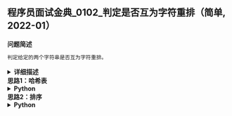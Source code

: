 ## 程序员面试金典_0102_判定是否互为字符重排（简单, 2022-01）
<!--{
    "tags": ["哈希表"],
    "来源": "程序员面试金典",
    "编号": "0102",
    "难度": "简单",
    "标题": "判定是否互为字符重排"
}-->

<summary><b>问题简述</b></summary>

```txt
判定给定的两个字符串是否互为字符重排。
```

<details><summary><b>详细描述</b></summary>

```txt
给定两个字符串 s1 和 s2，请编写一个程序，确定其中一个字符串的字符重新排列后，能否变成另一个字符串。

示例 1：
    输入: s1 = "abc", s2 = "bca"
    输出: true 
示例 2：
    输入: s1 = "abc", s2 = "bad"
    输出: false
说明：
    0 <= len(s1) <= 100
    0 <= len(s2) <= 100

来源：力扣（LeetCode）
链接：https://leetcode-cn.com/problems/check-permutation-lcci
著作权归领扣网络所有。商业转载请联系官方授权，非商业转载请注明出处。
```

</details>

<!-- <div align="center"><img src="../../../_assets/xxx.png" height="300" /></div> -->

<summary><b>思路1：哈希表</b></summary>

<details><summary><b>Python</b></summary>

```python
class Solution:
    def CheckPermutation(self, s1: str, s2: str) -> bool:
        if len(s1) != len(s2): return False
        
        cnt = [0] * 128
        for c1, c2 in zip(s1, s2):
            cnt[ord(c1)] += 1  # ord 函数用于获取字符的 ascii 码值
            cnt[ord(c2)] -= 1

        return not any(cnt)
```

</details>

<summary><b>思路2：排序</b></summary>

<details><summary><b>Python</b></summary>

```python
class Solution:
    def CheckPermutation(self, s1: str, s2: str) -> bool:
        return sorted(s1) == sorted(s2)
```

</details>

